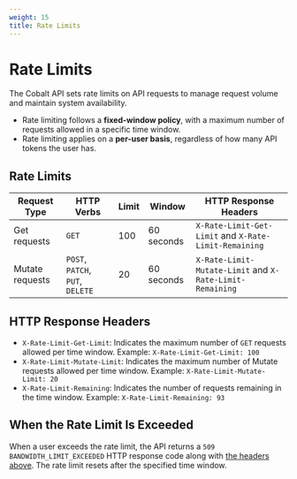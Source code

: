 ```yaml
---
weight: 15
title: Rate Limits
---
```


# Rate Limits

The Cobalt API sets rate limits on API requests to manage request volume and maintain system availability.

- Rate limiting follows a **fixed-window policy**, with a maximum number of requests allowed in a specific
time window.
- Rate limiting applies on a **per-user basis**, regardless of how many API tokens the user has.

## Rate Limits

| Request Type    | HTTP Verbs                       | Limit | Window     | HTTP Response Headers                                    |
|-----------------|----------------------------------|-------|------------|----------------------------------------------------------|
| Get requests    | `GET`                            | 100   | 60 seconds | `X-Rate-Limit-Get-Limit` and  `X-Rate-Limit-Remaining`   |
| Mutate requests | `POST`, `PATCH`, `PUT`, `DELETE` | 20    | 60 seconds | `X-Rate-Limit-Mutate-Limit` and `X-Rate-Limit-Remaining` |

## HTTP Response Headers

- `X-Rate-Limit-Get-Limit`: Indicates the maximum number of `GET` requests allowed per time window.
Example: `X-Rate-Limit-Get-Limit: 100`
- `X-Rate-Limit-Mutate-Limit`: Indicates the maximum number of Mutate requests allowed per time window.
Example: `X-Rate-Limit-Mutate-Limit: 20`
- `X-Rate-Limit-Remaining`: Indicates the number of requests remaining in the time window.
Example: `X-Rate-Limit-Remaining: 93`

## When the Rate Limit Is Exceeded

When a user exceeds the rate limit, the API returns a `509 BANDWIDTH_LIMIT_EXCEEDED` HTTP response code along with [the
headers above](#http-response-headers). The rate limit resets after the specified time window.
